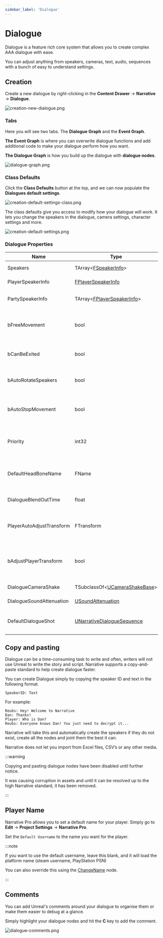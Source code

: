 ```yaml
---
sidebar_label: 'Dialogue'
---
```


# Dialogue

Dialogue is a feature rich core system that allows you to create complex AAA dialogue with ease.

You can adjust anything from speakers, cameras, text, audio, sequences with a bunch of easy to understand settings.

## Creation

Create a new dialogue by right-clicking in the **Content Drawer** -> **Narrative** -> **Dialogue**.

![creation-new-dialogue.png](/img/dialogue/creation-new-dialogue.png)

### Tabs

Here you will see two tabs. The **Dialogue Graph** and the **Event Graph**.

**The Event Graph** is where you can overwrite dialogue functions and add additional code to make your dialogue perform how you want.

**The Dialogue Graph** is how you build up the dialogue with **dialogue nodes**.

![dialogue-graph.png](/img/pro/dialogue/dialogue-graph.png)

### Class Defaults

Click the **Class Defaults** button at the top, and we can now populate the **Dialogues default settings**.

![creation-default-settings-class.png](/img/dialogue/creation-default-settings-class.png)

The class defaults give you access to modify how your dialogue will work. It lets you change the speakers in the dialogue, camera settings, character settings and more.

![creation-default-settings.png](/img/dialogue/creation-default-settings.png)

### Dialogue Properties

| Name                      | Type                                                                                                                                      | Description                                                                                                                         |
|---------------------------|-------------------------------------------------------------------------------------------------------------------------------------------|-------------------------------------------------------------------------------------------------------------------------------------|
| Speakers                  | TArray\<[FSpeakerInfo](./speakers.md)\>                                                                                                   | All the NPC speakers in this dialogue.                                                                                              |
| PlayerSpeakerInfo         | [FPlayerSpeakerInfo](./speakers.md#player-speakers)                                                                                       | The speaker info for our player.                                                                                                    |
| PartySpeakerInfo          | TArray\<[FPlayerSpeakerInfo](./speakers.md#player-speakers)\>                                                                             | For parties, each player in the party gets their own speaker info.                                                                  |
| bFreeMovement             | bool                                                                                                                                      | If true, narrative UI won't show mouse cursor and set input mode to UI. You'll still be able to control your player.                |
| bCanBeExited              | bool                                                                                                                                      | If false, default UI will disallow closing of the dialogue with ESC. You need to wait for it to end.                                |
| bAutoRotateSpeakers       | bool                                                                                                                                      | If enabled, narrative will automatically rotate the speakers to face whoever is currently talking.                                  |
| bAutoStopMovement         | bool                                                                                                                                      | Automatically stop the characters' movement when the dialogue begins to line up the camera shot correctly.                          |
| Priority                  | int32                                                                                                                                     | Priority. Lower values are more important. If a dialogue attempts to play with a higher priority, it will be discarded.             |
| DefaultHeadBoneName       | FName                                                                                                                                     | By default, Narrative will aim the camera at the bone named "head". If your head bone has a different name, input it here.          |
| DialogueBlendOutTime      | float                                                                                                                                     | Time to blend back into the player's camera after the dialogue ends.                                                                |
| PlayerAutoAdjustTransform | FTransform                                                                                                                                | In 1-on-1 dialogue, automatically adjusts the player's position so they stand the desired amount of units away.                     |
| bAdjustPlayerTransform    | bool                                                                                                                                      | If enabled, we'll adjust the player to be at PlayerAutoAdjustTransform relative to the other speaker. Only used in 1-on-1 dialogue. |
| DialogueCameraShake       | TSubclassOf\<[UCameraShakeBase](https://dev.epicgames.com/documentation/en-us/unreal-engine/API/Runtime/Engine/Camera/UCameraShakeBase)\> | Camera shake the dialogue camera will play.                                                                                         |
| DialogueSoundAttenuation  | [USoundAttenuation](https://dev.epicgames.com/documentation/en-us/unreal-engine/API/Runtime/Engine/Sound/USoundAttenuation)               | The attenuation to use for dialogue lines.                                                                                          |
| DefaultDialogueShot       | [UNarrativeDialogueSequence](./dialogue-sequence)                                                                                         | If a shot, its speaker, etc., doesn't have a shot, the dialogue will use this one as a default.                                     |

## Copy and pasting

Dialogue can be a time-consuming task to write and often, writers will not use Unreal to write the story and script. Narrative supports a copy-and-paste standard to help create dialogue faster.

You can create Dialogue simply by copying the speaker ID and text in the following format.

```
SpeakerID: Text
```

For example:
```
Reubs: Hey! Welcome to Narrative
Dan: Thanks!
Player: Who is Dan?
Reubs: Everyone knows Dan! You just need to decrypt it...
```

Narrative will take this and automatically create the speakers if they do not exist, create all the nodes and joint them the best it can.

Narrative does not let you import from Excel files, CSV’s or any other media.

:::warning

Copying and pasting dialogue nodes have been disabled until further notice. 

It was causing corruption in assets and until it can be resolved up to the high Narrative standard, it has been removed.

:::


## Player Name

Narrative Pro allows you to set a default name for your player. Simply go to **Edit** -> **Project Settings** -> **Narrative Pro**.

Set the `Default Username` to the name you want for the player.

:::note

If you want to use the default username, leave this blank, and it will load the platform name (steam username, PlayStation PSN) 

You can also override this using the [ChangeName](https://dev.epicgames.com/documentation/en-us/unreal-engine/BlueprintAPI/Game/ChangeName?application_version=5.4) node.

:::

## Comments

You can add Unreal's comments around your dialogue to organise them or make them easier to debug at a glance.

Simply highlight your dialogue nodes and hit the **C** key to add the comment.

![dialogue-comments.png](..%2F..%2F..%2Fstatic%2Fimg%2Fdialogue%2Fdialogue-comments.png)